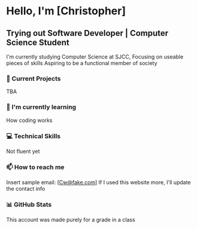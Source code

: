 # Hello, I'm [Christopher] 
## Trying out Software Developer | Computer Science Student

I'm currently studying Computer Science at SJCC, 
Focusing on useable pieces of skills
Aspiring to be a functional member of society

### 🔭 Current Projects
TBA

### 🌱 I'm currently learning
How coding works

### 💻 Technical Skills
Not fluent yet

### 📫 How to reach me
Insert sample email: [Cw@fake.com]
If I used this website more, I'll update the contact info

### 📊 GitHub Stats
This account was made purely for a grade in a class
